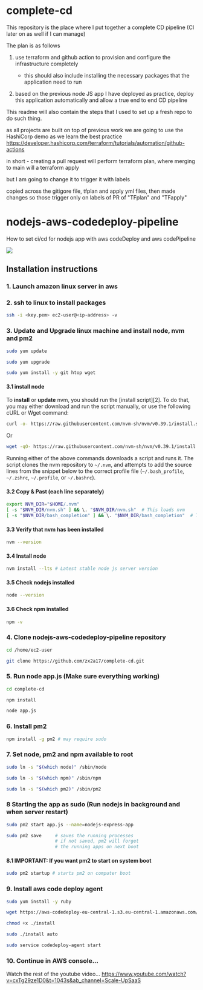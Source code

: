 # complete-cd
This repository is the place where I put together a complete CD pipeline (CI later on as well if I can manage)

The plan is as follows

1) use terraform and github action to provision and configure the infrastructure completely
   - this should also include installing the necessary packages that the application need to run
  
2) based on the previous node JS app I have deployed as practice, deploy this application automatically and allow a true end to end CD pipeline

This readme will also contain the steps that I used to set up a fresh repo to do such thing.

as all projects are built on top of previous work we are going to use the HashiCorp demo as we learn the best practice
https://developer.hashicorp.com/terraform/tutorials/automation/github-actions

in short - creating a pull request will perform terraform plan, where merging to main will a terraform apply

but I am going to change it to trigger it with labels

copied across the gitigore file, tfplan and apply yml files, then made changes so those trigger only on labels of PR of "TFplan" and "TFapply"







# nodejs-aws-codedeploy-pipeline

How to set ci/cd for nodejs app with aws codeDeploy and aws codePipeline

<a href="https://www.buymeacoffee.com/scaleupsaas"><img src="https://img.buymeacoffee.com/button-api/?text=Buy me a coffee&emoji=&slug=scaleupsaas&button_colour=BD5FFF&font_colour=ffffff&font_family=Cookie&outline_colour=000000&coffee_colour=FFDD00" /></a>

## Installation instructions

### 1. Launch amazon linux server in aws

### 2. ssh to linux to install packages

```sh
ssh -i <key.pem> ec2-user@<ip-address> -v
```

### 3. Update and Upgrade linux machine and install node, nvm and pm2

```sh
sudo yum update
```

```sh
sudo yum upgrade
```

```sh
sudo yum install -y git htop wget
```

#### 3.1 install node

To **install** or **update** nvm, you should run the [install script][2]. To do that, you may either download and run the script manually, or use the following cURL or Wget command:
```sh
curl -o- https://raw.githubusercontent.com/nvm-sh/nvm/v0.39.1/install.sh | bash
```
Or
```sh
wget -qO- https://raw.githubusercontent.com/nvm-sh/nvm/v0.39.1/install.sh | bash
```

Running either of the above commands downloads a script and runs it. The script clones the nvm repository to `~/.nvm`, and attempts to add the source lines from the snippet below to the correct profile file (`~/.bash_profile`, `~/.zshrc`, `~/.profile`, or `~/.bashrc`).

#### 3.2 Copy & Past (each line separately)
<a id="profile_snippet"></a>
```sh
export NVM_DIR="$HOME/.nvm"
[ -s "$NVM_DIR/nvm.sh" ] && \. "$NVM_DIR/nvm.sh"  # This loads nvm
[ -s "$NVM_DIR/bash_completion" ] && \. "$NVM_DIR/bash_completion"  # This loads nvm bash_completion
```

#### 3.3 Verify that nvm has been installed

```sh
nvm --version
```

#### 3.4 Install node

```sh
nvm install --lts # Latest stable node js server version
```

#### 3.5 Check nodejs installed
```sh
node --version
```

#### 3.6 Check npm installed
```sh
npm -v
```

### 4. Clone nodejs-aws-codedeploy-pipeline repository

```sh
cd /home/ec2-user
```

```sh
git clone https://github.com/zx2a17/complete-cd.git
```

### 5. Run node app.js  (Make sure everything working)

```sh
cd complete-cd
```

```sh
npm install
```

```sh
node app.js
```

### 6. Install pm2
```sh
npm install -g pm2 # may require sudo
```

### 7. Set node, pm2 and npm available to root

```sh
sudo ln -s "$(which node)" /sbin/node
```
```sh
sudo ln -s "$(which npm)" /sbin/npm
```
```sh
sudo ln -s "$(which pm2)" /sbin/pm2
```

### 8 Starting the app as sudo (Run nodejs in background and when server restart)
```sh
sudo pm2 start app.js --name=nodejs-express-app
```
```sh
sudo pm2 save     # saves the running processes
                  # if not saved, pm2 will forget
                  # the running apps on next boot
```

#### 8.1 IMPORTANT: If you want pm2 to start on system boot
```sh
sudo pm2 startup # starts pm2 on computer boot
```

### 9. Install aws code deploy agent 
```sh
sudo yum install -y ruby 
```

```sh
wget https://aws-codedeploy-eu-central-1.s3.eu-central-1.amazonaws.com/latest/install
```

```sh
chmod +x ./install
```
```sh
sudo ./install auto
```
```sh
sudo service codedeploy-agent start
```

### 10. Continue in AWS console...

Watch the rest of the youtube video...
https://www.youtube.com/watch?v=cxTg29ze1D0&t=1043s&ab_channel=Scale-UpSaaS


